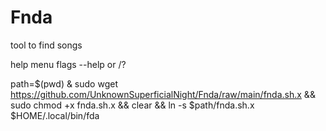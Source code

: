 # Fnda
tool to find songs

help menu flags --help or /?

path=$(pwd) & sudo wget https://github.com/UnknownSuperficialNight/Fnda/raw/main/fnda.sh.x && sudo chmod +x fnda.sh.x && clear && ln -s $path/fnda.sh.x $HOME/.local/bin/fda

